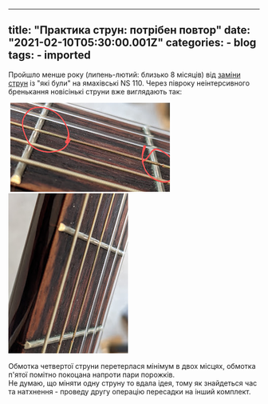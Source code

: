 
---
title: "Практика струн: потрібен повтор"
date: "2021-02-10T05:30:00.001Z"
categories:
    - blog
tags:
    - imported
---

Пройшло менше року (липень\-лютий: близько 8 місяців) від [заміни струн](https://p.disfinder.com/2020/07/blog-post.html) із "які були" на ямахівські NS 110\. Через півроку неінтерсивного бренькання новісінькі струни вже виглядають так:

 [![](thumb_00.jpg)](img00.jpg)[![](thumb_01.jpg)](img01.jpg)  
  
Обмотка четвертої струни перетерлася мінімум в двох місцях, обмотка п'ятої помітно покоцана напроти пари порожків.    
Не думаю, що міняти одну струну то вдала ідея, тому як знайдеться час та натхнення \- проведу другу операцію пересадки на інший комплект.   
   



